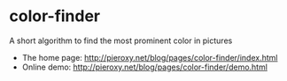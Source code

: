 color-finder
============

A short algorithm to find the most prominent color in pictures

  * The home page: http://pieroxy.net/blog/pages/color-finder/index.html
  * Online demo: http://pieroxy.net/blog/pages/color-finder/demo.html
